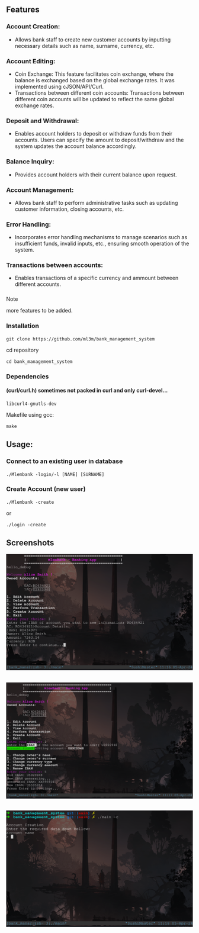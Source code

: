 ## Features
### Account Creation: 
- Allows bank staff to create new customer accounts by inputting necessary details such as name, surname, currency, etc.

### Account Editing:
- Coin Exchange: This feature facilitates coin exchange, where the balance is exchanged based on the global exchange rates. It was implemented using cJSON/API/Curl.
- Transactions between different coin accounts: Transactions between different coin accounts will be updated to reflect the same global exchange rates.

### Deposit and Withdrawal: 
- Enables account holders to deposit or withdraw funds from their accounts. Users can specify the amount to deposit/withdraw and the system updates the account balance accordingly.

### Balance Inquiry: 
- Provides account holders with their current balance upon request.

### Account Management: 
- Allows bank staff to perform administrative tasks such as updating customer information, closing accounts, etc.

### Error Handling: 
- Incorporates error handling mechanisms to manage scenarios such as insufficient funds, invalid inputs, etc., ensuring smooth operation of the system.

### Transactions between accounts:
- Enables transactions of a specific currency and ammount between different accounts.
###
> [!NOTE]  
> more features to be added.
### Installation
    git clone https://github.com/ml3m/bank_management_system
cd repository

    cd bank_management_system
### Dependencies
#### (curl/curl.h) sometimes not packed in curl and only curl-devel...
    libcurl4-gnutls-dev
Makefile using gcc:

    make

## Usage:
### Connect to an existing user in database
    ./Mlembank -login/-l [NAME] [SURNAME]
### Create Account (new user)
    ./Mlembank -create
or

    ./login -create
    
## Screenshots
<p width="200" align="center"><img src="./assets/ss1.png" /></a></p>

##

<p width="200" align="center"><img src="./assets/ss2.png" /></a></p>

##

<p width="200" align="center"><img src="./assets/ss3.png" /></a></p>
